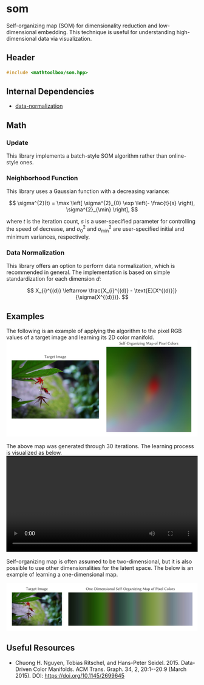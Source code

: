 # som

Self-organizing map (SOM) for dimensionality reduction and low-dimensional embedding. This technique is useful for understanding high-dimensional data via visualization.

## Header

```cpp
#include <mathtoolbox/som.hpp>
```

## Internal Dependencies

- [data-normalization](../data-normalization)

## Math

### Update

This library implements a batch-style SOM algorithm rather than online-style ones.

### Neighborhood Function

This library uses a Gaussian function with a decreasing variance:

$$
\sigma^{2}(t) = \max \left[ \sigma^{2}_{0} \exp \left(- \frac{t}{s} \right), \sigma^{2}_{\min} \right],
$$

where $t$ is the iteration count, $s$ is a user-specified parameter for controlling the speed of decrease, and $\sigma^{2}_{0}$ and $\sigma^{2}_{\min}$ are user-specified initial and minimum variances, respectively.

### Data Normalization

This library offers an option to perform data normalization, which is recommended in general. The implementation is based on simple standardization for each dimension $d$:

$$
X_{i}^{(d)} \leftarrow \frac{X_{i}^{(d)} - \text{E}[X^{(d)}]}{\sigma(X^{(d)})}.
$$

## Examples

The following is an example of applying the algorithm to the pixel RGB values of a target image and learning its 2D color manifold.
![](./som/som-image.jpg)

The above map was generated through 30 iterations. The learning process is visualized as below.
<video width="100%" src="./som-image.mp4" controls autoplay loop type="video/mp4">(Your browser doesn't support video playing.)</video>

Self-organizing map is often assumed to be two-dimensional, but it is also possible to use other dimensionalities for the latent space. The below is an example of learning a one-dimensional map.

![](./som/som-image-1d.jpg)

## Useful Resources

- Chuong H. Nguyen, Tobias Ritschel, and Hans-Peter Seidel. 2015. Data-Driven Color Manifolds. ACM Trans. Graph. 34, 2, 20:1--20:9 (March 2015). DOI: <https://doi.org/10.1145/2699645>
